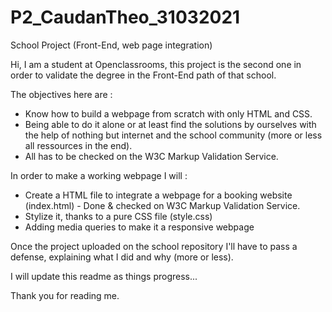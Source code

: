 # P2_CaudanTheo_31032021
School Project (Front-End, web page integration)

Hi,
I am a student at Openclassrooms, this project is the second one in order to validate the degree in the Front-End path of that school.

The objectives here are :

- Know how to build a webpage from scratch with only HTML and CSS.
- Being able to do it alone or at least find the solutions by ourselves with the help of nothing but internet and the school community (more or less all ressources in the end).
- All has to be checked on the W3C Markup Validation Service.

In order to make a working webpage I will :

- Create a HTML file to integrate a webpage for a booking website (index.html) - Done & checked on W3C Markup Validation Service.
- Stylize it, thanks to a pure CSS file (style.css)
- Adding media queries to make it a responsive webpage

Once the project uploaded on the school repository I'll have to pass a defense, explaining what I did and why (more or less).

I will update this readme as things progress...

Thank you for reading me.

